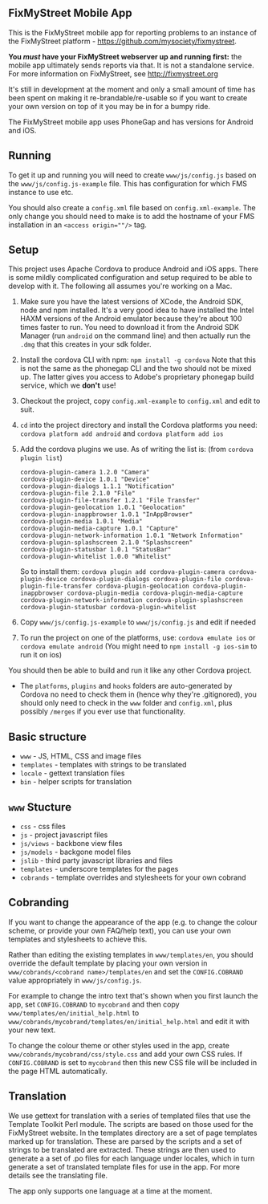 FixMyStreet Mobile App
----------------------

This is the FixMyStreet mobile app for reporting problems to an instance of the
FixMyStreet platform - https://github.com/mysociety/fixmystreet.

**You *must* have your FixMyStreet webserver up and running first:** the mobile app
ultimately sends reports via that. It is not a standalone service. For more information
on FixMyStreet, see http://fixmystreet.org

It's still in development at the moment and only a small amount of time
has been spent on making it re-brandable/re-usable so if you want to
create your own version on top of it you may be in for a bumpy ride.

The FixMyStreet mobile app uses PhoneGap and has versions for Android and iOS.

Running
-------

To get it up and running you will need to create `www/js/config.js` based
on the `www/js/config.js-example` file. This has configuration for which FMS instance
to use etc.

You should also create a `config.xml` file based on `config.xml-example`.
The only change you should need to make is to add the hostname of your FMS installation
in an `<access origin=""/>` tag.

Setup
-----
This project uses Apache Cordova to produce Android and iOS apps. There is
some mildly complicated configuration and setup required to be able to develop
with it. The following all assumes you're working on a Mac.

1. Make sure you have the latest versions of XCode, the Android SDK, node and
npm installed. It's a very good idea to have installed the Intel HAXM versions
of the Android emulator because they're about 100 times faster to run. You need
to download it from the Android SDK Manager (run `android` on the command line)
and then actually run the `.dmg` that this creates in your sdk folder.

2. Install the cordova CLI with npm: `npm install -g cordova`
Note that this is not the same as the phonegap CLI and the two should not be
mixed up. The latter gives you access to Adobe's proprietary phonegap build
service, which we **don't** use!

3. Checkout the project, copy `config.xml-example` to `config.xml` and edit to suit.

4. `cd` into the project directory and install the Cordova platforms you need:
`cordova platform add android` and `cordova platform add ios`

5. Add the cordova plugins we use. As of writing the list is: (from `cordova plugin list`)

   ```
   cordova-plugin-camera 1.2.0 "Camera"
   cordova-plugin-device 1.0.1 "Device"
   cordova-plugin-dialogs 1.1.1 "Notification"
   cordova-plugin-file 2.1.0 "File"
   cordova-plugin-file-transfer 1.2.1 "File Transfer"
   cordova-plugin-geolocation 1.0.1 "Geolocation"
   cordova-plugin-inappbrowser 1.0.1 "InAppBrowser"
   cordova-plugin-media 1.0.1 "Media"
   cordova-plugin-media-capture 1.0.1 "Capture"
   cordova-plugin-network-information 1.0.1 "Network Information"
   cordova-plugin-splashscreen 2.1.0 "Splashscreen"
   cordova-plugin-statusbar 1.0.1 "StatusBar"
   cordova-plugin-whitelist 1.0.0 "Whitelist"
   ```

   So to install them: `cordova plugin add cordova-plugin-camera cordova-plugin-device cordova-plugin-dialogs cordova-plugin-file cordova-plugin-file-transfer cordova-plugin-geolocation cordova-plugin-inappbrowser cordova-plugin-media cordova-plugin-media-capture cordova-plugin-network-information cordova-plugin-splashscreen cordova-plugin-statusbar cordova-plugin-whitelist`

6. Copy `www/js/config.js-example` to `www/js/config.js` and edit if needed

7. To run the project on one of the platforms, use: `cordova emulate ios` or `cordova emulate android`
(You might need to `npm install -g ios-sim` to run it on ios)

You should then be able to build and run it like any other Cordova project.

- The `platforms`, `plugins` and `hooks` folders are auto-generated by Cordova
no need to check them in (hence why they're .gitignored), you should only need
to check in the `www` folder and `config.xml`, plus possibly `/merges` if you
ever use that functionality.

Basic structure
---------------
* `www` - JS, HTML, CSS and image files
* `templates` - templates with strings to be translated
* `locale` - gettext translation files
* `bin` - helper scripts for translation

`www` Stucture
------------
* `css` - css files
* `js` - project javascript files
* `js/views` - backbone view files
* `js/models` - backgone model files
* `jslib` - third party javascript libraries and files
* `templates` - underscore templates for the pages
* `cobrands` - template overrides and stylesheets for your own cobrand

Cobranding
----------

If you want to change the appearance of the app (e.g. to change the colour scheme, or provide
your own FAQ/help text), you can use your own templates and stylesheets to achieve this.

Rather than editing the existing templates in `www/templates/en`, you should override the default
template by placing your own version in `www/cobrands/<cobrand name>/templates/en` and set the
`CONFIG.COBRAND` value appropriately in `www/js/config.js`.

For example to change the intro text that's shown when you first launch the app, set
`CONFIG.COBRAND` to `mycobrand` and then copy `www/templates/en/initial_help.html` to
`www/cobrands/mycobrand/templates/en/initial_help.html` and edit it with your new text.

To change the colour theme or other styles used in the app, create
`www/cobrands/mycobrand/css/style.css` and add your own CSS rules. If `CONFIG.COBRAND` is set to
`mycobrand` then this new CSS file will be included in the page HTML automatically.

Translation
-----------
We use gettext for translation with a series of templated files that use the Template Toolkit
Perl module. The scripts are based on those used for the FixMyStreet website. In the templates
directory are a set of page templates marked up for translation. These are parsed by the scripts
and a set of strings to be translated are extracted. These strings are then used to generate a
a set of .po files for each language under locales, which in turn generate a set of translated
template files for use in the app. For more details see the translating file.

The app only supports one language at a time at the moment.
